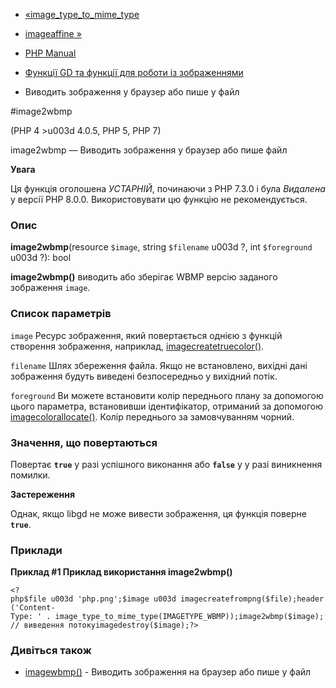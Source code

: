 - [«image_type_to_mime_type](function.image-type-to-mime-type.md)
- [imageaffine »](function.imageaffine.md)

- [PHP Manual](index.md)
- [Функції GD та функції для роботи із зображеннями](ref.image.md)
- Виводить зображення у браузер або пише у файл

#image2wbmp

(PHP 4 \>u003d 4.0.5, PHP 5, PHP 7)

image2wbmp — Виводить зображення у браузер або пише файл

**Увага**

Ця функція оголошена *УСТАРНІЙ*, починаючи з PHP 7.3.0 і була *Видалена*
у версії PHP 8.0.0. Використовувати цю функцію не рекомендується.

### Опис

**image2wbmp**(resource `$image`, string `$filename` u003d ?, int
`$foreground` u003d ?): bool

**image2wbmp()** виводить або зберігає WBMP версію заданого
зображення `image`.

### Список параметрів

`image`
Ресурс зображення, який повертається однією з функцій створення зображення,
наприклад, [imagecreatetruecolor()](function.imagecreatetruecolor.md).

`filename`
Шлях збереження файла. Якщо не встановлено, вихідні дані зображення
будуть виведені безпосередньо у вихідний потік.

`foreground`
Ви можете встановити колір переднього плану за допомогою цього параметра,
встановивши ідентифікатор, отриманий за допомогою
[imagecolorallocate()](function.imagecolorallocate.md). Колір переднього
за замовчуванням чорний.

### Значення, що повертаються

Повертає **`true`** у разі успішного виконання або **`false`** у
у разі виникнення помилки.

**Застереження**

Однак, якщо libgd не може вивести зображення, ця функція поверне
**`true`**.

### Приклади

**Приклад #1 Приклад використання **image2wbmp()****

` <?php$file u003d 'php.png';$image u003d imagecreatefrompng($file);header('Content-Type: ' . image_type_to_mime_type(IMAGETYPE_WBMP));image2wbmp($image); // виведення потокуimagedestroy($image);?> `

### Дивіться також

- [imagewbmp()](function.imagewbmp.md) - Виводить зображення на
браузер або пише у файл
